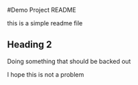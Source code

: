 #Demo Project README 

this is a simple readme file 

## Heading 2

Doing something that should be backed out

I hope this is not a problem